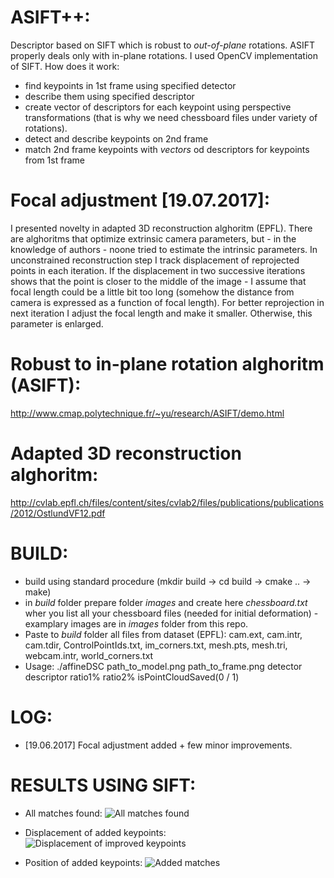 # ASIFT++:
Descriptor based on SIFT which is robust to *out-of-plane* rotations. ASIFT properly deals only with in-plane rotations. I used OpenCV implementation of SIFT. How does it work:
- find keypoints in 1st frame using specified detector
- describe them using specified descriptor
- create vector of descriptors for each keypoint using perspective transformations (that is why we need chessboard files under variety of rotations).
- detect and describe keypoints on 2nd frame
- match 2nd frame keypoints with _vectors_ od descriptors for keypoints from 1st frame

# Focal adjustment [19.07.2017]:
I presented novelty in adapted 3D reconstruction alghoritm (EPFL). There are alghoritms that optimize extrinsic camera parameters, but - in the knowledge of authors - noone tried to estimate the intrinsic parameters. In unconstrained reconstruction step I track displacement of reprojected points in each iteration. If the displacement in two successive iterations shows that the point is closer to the middle of the image - I assume that focal length could be a little bit too long (somehow the distance from camera is expressed as a function of focal length). For better reprojection in next iteration I adjust the focal length and make it smaller. Otherwise, this parameter is enlarged. 

# Robust to in-plane rotation alghoritm (ASIFT):
http://www.cmap.polytechnique.fr/~yu/research/ASIFT/demo.html

# Adapted 3D reconstruction alghoritm:
http://cvlab.epfl.ch/files/content/sites/cvlab2/files/publications/publications/2012/OstlundVF12.pdf

# BUILD:
- build using standard procedure (mkdir build -> cd build -> cmake .. -> make)
- in _build_ folder prepare folder _images_ and create here _chessboard.txt_ wher you list all your chessboard files (needed for initial deformation) - examplary images are in _images_ folder from this repo.
- Paste to _build_ folder all files from dataset (EPFL): cam.ext, cam.intr, cam.tdir, ControlPointIds.txt, im_corners.txt, mesh.pts, mesh.tri, webcam.intr, world_corners.txt
- Usage: ./affineDSC path_to_model.png path_to_frame.png detector descriptor ratio1% ratio2% isPointCloudSaved(0 / 1)

# LOG:
- [19.06.2017] Focal adjustment added + few minor improvements.

# RESULTS USING SIFT:
- All matches found:
![All matches found](https://raw.githubusercontent.com/mbed92/ASIFTplusplus/master/PC_056_80_90_sift_sift_all.png)

- Displacement of added keypoints:
![Displacement of improved keypoints](https://raw.githubusercontent.com/mbed92/ASIFTplusplus/master/PC_056_80_90_sift_sift_disp.png)

- Position of added keypoints:
![Added matches](https://raw.githubusercontent.com/mbed92/ASIFTplusplus/master/PC_056_80_90_sift_sift_imp.png)
